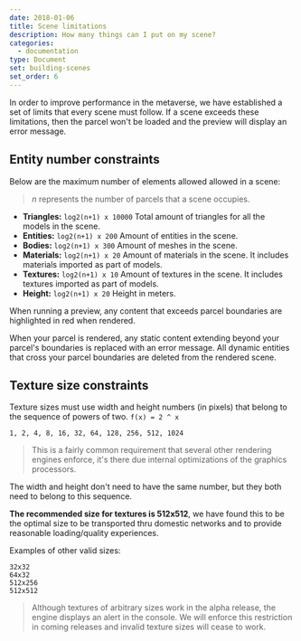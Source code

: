 ```yaml
---
date: 2018-01-06
title: Scene limitations
description: How many things can I put on my scene?
categories:
  - documentation
type: Document
set: building-scenes
set_order: 6
---
```

In order to improve performance in the metaverse, we have established a set of limits that every scene must follow. If a
scene exceeds these limitations, then the parcel won't be loaded and the preview will display an error message.

## Entity number constraints

Below are the maximum number of elements allowed allowed in a scene:
> *n* represents the number of parcels that a scene occupies. 

* **Triangles:** `log2(n+1) x 10000` Total amount of triangles for all the models in the scene.
* **Entities:** `log2(n+1) x 200` Amount of entities in the scene.
* **Bodies:** `log2(n+1) x 300` Amount of meshes in the scene.
* **Materials:** `log2(n+1) x 20` Amount of materials in the scene. It includes materials imported as part of models.
* **Textures:** `log2(n+1) x 10` Amount of textures in the scene. It includes textures imported as part of models.
* **Height:** `log2(n+1) x 20` Height in meters.

When running a preview, any content that exceeds parcel boundaries are highlighted in red when rendered.

When your parcel is rendered, any static content extending beyond your parcel's boundaries is replaced with an error message. All dynamic entities that cross your parcel boundaries are deleted from the rendered scene.

## Texture size constraints

Texture sizes must use width and height numbers (in pixels) that belong to the sequence of powers of two. `f(x) = 2 ^ x`

```
1, 2, 4, 8, 16, 32, 64, 128, 256, 512, 1024
```

> This is a fairly common requirement that several other rendering engines enforce, it's there due internal optimizations of the graphics processors.  

The width and height don't need to have the same number, but they both need to belong to this sequence.

**The recommended size for textures is 512x512**, we have found this to be the optimal size to be transported thru domestic networks and to provide reasonable loading/quality experiences.

Examples of other valid sizes:
```
32x32
64x32
512x256
512x512
```

> Although textures of arbitrary sizes work in the alpha release, the engine displays an alert in the console. We will enforce this restriction in coming releases and invalid texture sizes will cease to work.

